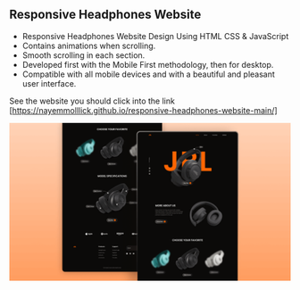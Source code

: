 ## Responsive Headphones Website

- Responsive Headphones Website Design Using HTML CSS & JavaScript
- Contains animations when scrolling.
- Smooth scrolling in each section.
- Developed first with the Mobile First methodology, then for desktop.
- Compatible with all mobile devices and with a beautiful and pleasant user interface.

See the website you should click into the link [https://nayemmolllick.github.io/responsive-headphones-website-main/]

![preview img](/preview.png)
